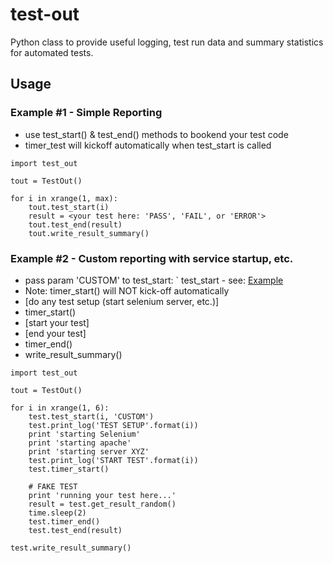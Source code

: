 test-out
========

Python class to provide useful logging, test run data and summary statistics for automated tests.


## Usage

### Example \#1 - Simple Reporting 
- use test_start() & test_end() methods to bookend your test code
- timer_test will kickoff automatically when test_start is called

```
import test_out

tout = TestOut()

for i in xrange(1, max):
    tout.test_start(i)
    result = <your test here: 'PASS', 'FAIL', or 'ERROR'>
    tout.test_end(result)
    tout.write_result_summary()
```

### Example \#2 - Custom reporting with service startup, etc. 
* pass param 'CUSTOM' to test_start: ` test_start - see: [Example](https://github.com/rpappalax/test-out/Examples/console_log_custom.txt)
* Note: timer_start() will NOT kick-off automatically
* \[do any test setup (start selenium server, etc.)\]
* timer_start()
* \[start your test\]
* \[end your test\]
* timer_end()
* write_result_summary()

```
import test_out 

tout = TestOut()

for i in xrange(1, 6):
    test.test_start(i, 'CUSTOM')
    test.print_log('TEST SETUP'.format(i))
    print 'starting Selenium'
    print 'starting apache'
    print 'starting server XYZ'
    test.print_log('START TEST'.format(i))
    test.timer_start()

    # FAKE TEST
    print 'running your test here...'
    result = test.get_result_random()
    time.sleep(2)
    test.timer_end()
    test.test_end(result)

test.write_result_summary()
```